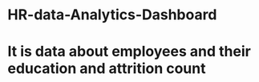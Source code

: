 # HR-data-Analytics-Dashboard

# It is data about employees and their education and attrition count
